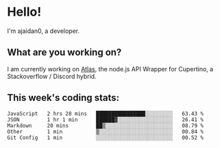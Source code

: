 # Hello!

I'm ajaidan0, a developer.

## What are you working on?

I am currently working on [Atlas](https://github.com/cupertino-development/Atlas), the node.js API Wrapper for Cupertino, a Stackoverflow / Discord hybrid.

## This week's coding stats:
<!--START_SECTION:waka-->
```text
JavaScript   2 hrs 28 mins   ████████████████░░░░░░░░░   63.43 % 
JSON         1 hr 1 min      ██████▓░░░░░░░░░░░░░░░░░░   26.41 % 
Markdown     20 mins         ██▒░░░░░░░░░░░░░░░░░░░░░░   08.79 % 
Other        1 min           ▒░░░░░░░░░░░░░░░░░░░░░░░░   00.84 % 
Git Config   1 min           ░░░░░░░░░░░░░░░░░░░░░░░░░   00.52 % 
```
<!--END_SECTION:waka-->
